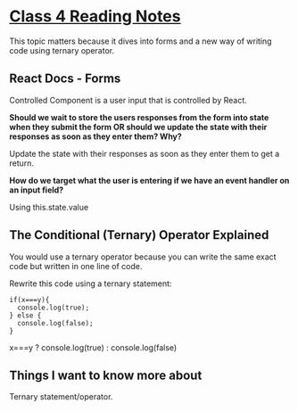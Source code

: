 # [Class 4 Reading Notes](https://github.com/snur206/reading-notes/blob/main/301/class4notes.md)

This topic matters because it dives into forms and a new way of writing code using ternary operator.

## React Docs - Forms

Controlled Component is a user input that is controlled by React.

**Should we wait to store the users responses from the form into state when they submit the form OR should we update the state with their responses as soon as they enter them? Why?**

Update the state with their responses as soon as they enter them to get a return.

**How do we target what the user is entering if we have an event handler on an input field?**

Using this.state.value

## The Conditional (Ternary) Operator Explained

You would use a ternary operator because you can write the same exact code but written in one line of code.

Rewrite this code using a ternary statement:
```
if(x===y){
  console.log(true);
} else {
  console.log(false);
}
```
x===y ? console.log(true) : console.log(false)


## Things I want to know more about

Ternary statement/operator.

